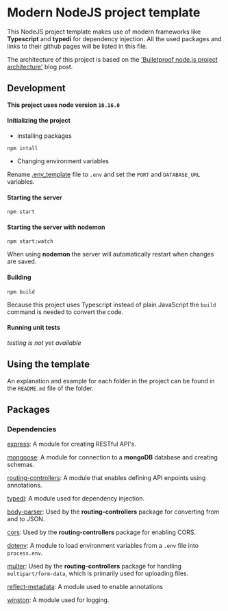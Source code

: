 # Modern NodeJS project template

This NodeJS project template makes use of modern frameworks like **Typescript** and **typedi** for dependency injection. All the used packages and links to their github pages will be listed in this file.

The architecture of this project is based on the ['Bulletproof node.js project architecture'](https://softwareontheroad.com/ideal-nodejs-project-structure?utm_source=github&utm_medium=readme) blog post.

## Development

**This project uses node version `10.16.0`**

#### Initializing the project

* installing packages

```
npm intall
```

* Changing environment variables

Rename [.env_template](./env_template) file to `.env` and set the `PORT` and `DATABASE_URL` variables.

#### Starting the server

```
npm start
```

#### Starting the server with nodemon

```
npm start:watch
```

When using **nodemon** the server will automatically restart when changes are saved.

#### Building

```
npm build
```

Because this project uses Typescript instead of plain JavaScript the ``build`` command is needed to convert the code.

#### Running unit tests

*testing is not yet available*

## Using the template

An explanation and example for each folder in the project can be found in the `README.md` file of the folder.

## Packages

### Dependencies
[express](https://github.com/expressjs/express): A module for creating RESTful API's.

[mongoose](https://github.com/Automattic/mongoose): A module for connection to a **mongoDB** database and creating schemas.

[routing-controllers](https://github.com/pleerock/routing-controllers): A module that enables defining API enpoints using annotations.

[typedi](https://github.com/pleerock/typedi): A module used for dependency injection.

[body-parser](https://github.com/expressjs/body-parser): Used by the **routing-controllers** package for converting from and to JSON.

[cors](https://github.com/expressjs/cors): Used by the **routing-controllers** package for enabling CORS.

[dotenv](https://github.com/motdotla/dotenv): A module to load environment variables from a `.env` file into `process.env`.

[multer](https://github.com/expressjs/multer): Used by the **routing-controllers** package for handling `multipart/form-data`, which is primarily used for uploading files.

[reflect-metadata](https://github.com/rbuckton/reflect-metadata): A module used to enable annotations

[winston](https://github.com/winstonjs/winston): A module used for logging.
